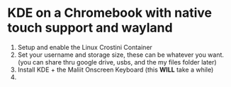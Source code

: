 # KDE on a Chromebook with native touch support and wayland
1. Setup and enable the Linux Crostini Container
2. Set your username and storage size, these can be whatever you want. (you can share thru google drive, usbs, and the my files folder later)
3. Install KDE + the Maliit Onscreen Keyboard (this **WILL** take a while)
4.  
<!--stackedit_data:
eyJoaXN0b3J5IjpbLTc4Mzk0OTY3MSwtMTQ3MTM0NzczMV19
-->